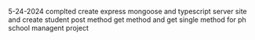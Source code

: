 5-24-2024 complted create express mongoose and typescript server site and create student post method get method and get single method for ph school managent project 
